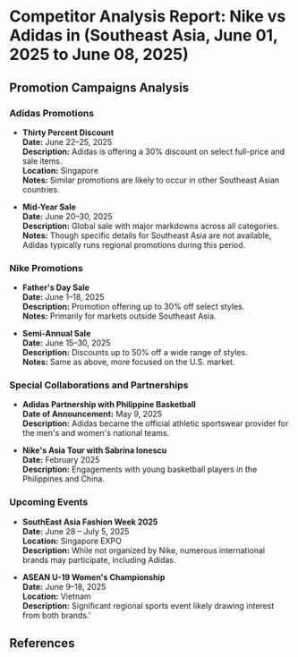 # Competitor Analysis Report: Nike vs Adidas in (Southeast Asia, June 01, 2025 to June 08, 2025)



## Promotion Campaigns Analysis

### Adidas Promotions
- **Thirty Percent Discount**  
  **Date:** June 22–25, 2025  
  **Description:** Adidas is offering a 30% discount on select full-price and sale items.  
  **Location:** Singapore  
  **Notes:** Similar promotions are likely to occur in other Southeast Asian countries.  

- **Mid-Year Sale**  
  **Date:** June 20–30, 2025  
  **Description:** Global sale with major markdowns across all categories.  
  **Notes:** Though specific details for Southeast Asia are not available, Adidas typically runs regional promotions during this period.  

### Nike Promotions
- **Father's Day Sale**  
  **Date:** June 1–18, 2025  
  **Description:** Promotion offering up to 30% off select styles.  
  **Notes:** Primarily for markets outside Southeast Asia.  

- **Semi-Annual Sale**  
  **Date:** June 15–30, 2025  
  **Description:** Discounts up to 50% off a wide range of styles.  
  **Notes:** Same as above, more focused on the U.S. market.

### Special Collaborations and Partnerships
- **Adidas Partnership with Philippine Basketball**  
  **Date of Announcement:** May 9, 2025  
  **Description:** Adidas became the official athletic sportswear provider for the men's and women's national teams.  

- **Nike's Asia Tour with Sabrina Ionescu**  
  **Date:** February 2025  
  **Description:** Engagements with young basketball players in the Philippines and China.  

### Upcoming Events
- **SouthEast Asia Fashion Week 2025**  
  **Date:** June 28 – July 5, 2025  
  **Location:** Singapore EXPO  
  **Description:** While not organized by Nike, numerous international brands may participate, including Adidas.

- **ASEAN U-19 Women's Championship**  
  **Date:** June 9–18, 2025  
  **Location:** Vietnam  
  **Description:** Significant regional sports event likely drawing interest from both brands.'

## References

